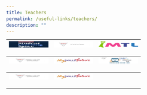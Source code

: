 ```yaml
---
title: Teachers
permalink: /useful-links/teachers/
description: ""
---
```

<table>
<thead>
  <tr>
    <th><img src="/images/SLSLogo-e1661422248124.png" alt="Student Learning Space" width="106" height="17"><br><br><a href="https://vle.learning.moe.edu.sg/login" target="_blank" rel="noopener noreferrer"></a></th>
    <th><img src="/images/School-GMAIL.jpeg" alt="School Gmail" width="106" height="17"><br><br><a href="https://accounts.google.com/signin/v2/identifier?continue=https%3A%2F%2Fmail.google.com%2Fa%2Fcchm.edu.sg%2F&service=mail&hd=cchm.edu.sg&sacu=1&flowName=GlifWebSignIn&flowEntry=AddSession" target="_blank" rel="noopener noreferrer"></a></th>
    <th><img src="/images/IMTL-Icon.png" alt="IMTL" width="106" height="17"><br><br><a href="https://imtl.moe.edu.sg/cos/o.x?c=/ca7_imtl/user&func=login" target="_blank" rel="noopener noreferrer"></a></th>
  </tr>
</thead>
<tbody>
  <tr>
    <td><img src="/images/Library-Catalogue-online-Icon.jpeg" alt="Library Online Catalogue" width="106" height="17"><br><br><a href="https://schoolibrary.moe.edu.sg/cchms" target="_blank" rel="noopener noreferrer"></a></td>
    <td><img src="/images/MySkillsFuture-Icon.jpeg" alt="MySkills Future" width="106" height="17"><br><br><a href="https://www.myskillsfuture.gov.sg/content/student/en/secondary.html" target="_blank" rel="noopener noreferrer"></a></td>
    <td><img src="/images/Password-reset-tool-logo-768x520.jpeg" alt="Password reset tool" width="106" height="17"><br><br><a href="https://tinyurl.com/K7FLHZD" target="_blank" rel="noopener noreferrer"></a></td>
  </tr>
</tbody>
	<tbody>
  <tr>
    <td><img src="/images/Library-Catalogue-online-Icon.jpeg" alt="Library Online Catalogue" width="106" height="17"><br><br><a href="https://schoolibrary.moe.edu.sg/cchms" target="_blank" rel="noopener noreferrer"></a></td>
    <td><img src="/images/MySkillsFuture-Icon.jpeg" alt="MySkills Future" width="106" height="17"><br><br><a href="https://www.myskillsfuture.gov.sg/content/student/en/secondary.html" target="_blank" rel="noopener noreferrer"></a></td>
    <td></td>
  </tr>
</tbody>
</table>